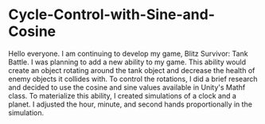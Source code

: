 # Cycle-Control-with-Sine-and-Cosine
Hello everyone. I am continuing to develop my game, Blitz Survivor: Tank Battle. I was planning to add a new ability to my game. This ability would create an object rotating around the tank object and decrease the health of enemy objects it collides with. To control the rotations, I did a brief research and decided to use the cosine and sine values available in Unity's Mathf class. To materialize this ability, I created simulations of a clock and a planet. I adjusted the hour, minute, and second hands proportionally in the simulation.
